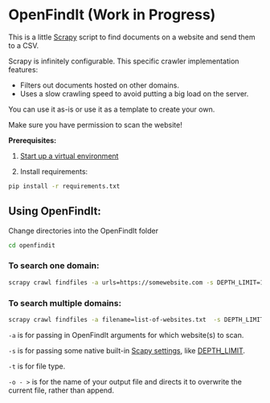 # OpenFindIt (Work in Progress)

This is a little [Scrapy](https://github.com/scrapy/scrapy) script to find documents on a website and send them to a CSV.

Scrapy is infinitely configurable. This specific crawler implementation features:

- Filters out documents hosted on other domains.
- Uses a slow crawling speed to avoid putting a big load on the server.

You can use it as-is or use it as a template to create your own.

Make sure you have permission to scan the website!

__Prerequisites:__

1. [Start up a virtual environment](https://packaging.python.org/guides/installing-using-pip-and-virtual-environments/)

2. Install requirements:

```bash
pip install -r requirements.txt
```

## Using OpenFindIt:

Change directories into the OpenFindIt folder

```bash
cd openfindit
```


### To search one domain:

```bash
scrapy crawl findfiles -a urls=https://somewebsite.com -s DEPTH_LIMIT=1 -o wiki-single-sites2.csv
```

### To search multiple domains:

```bash
scrapy crawl findfiles -a filename=list-of-websites.txt  -s DEPTH_LIMIT=1 -t csv -o - > 'docs/assets/alice_today.csv'
```


`-a` is for passing in OpenFindIt arguments for which website(s) to scan.

`-s` is for passing some native built-in [Scapy settings](https://docs.scrapy.org/en/latest/topics/settings.html), like [DEPTH_LIMIT](https://docs.scrapy.org/en/latest/topics/settings.html#depth-limit).

`-t` is for file type.

`-o - >` is for the name of your output file and directs it to overwrite the current file, rather than append.